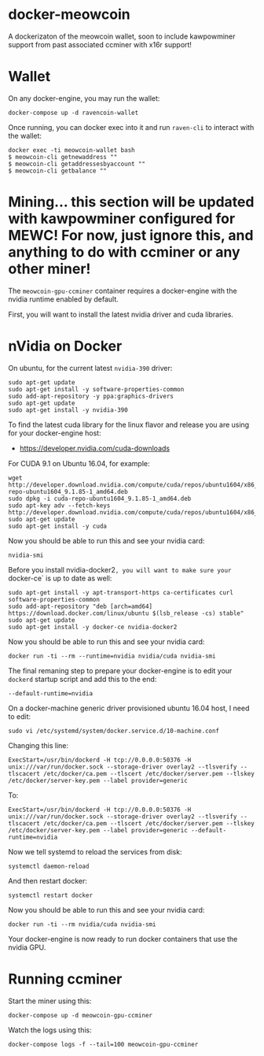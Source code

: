 # docker-meowcoin

A dockerizaton of the meowcoin wallet, soon to include kawpowminer support from past associated ccminer with x16r support!

# Wallet

On any docker-engine, you may run the wallet:

    docker-compose up -d ravencoin-wallet

Once running, you can docker exec into it and run `raven-cli` to interact with the wallet:

    docker exec -ti meowcoin-wallet bash
    $ meowcoin-cli getnewaddress ""
    $ meowcoin-cli getaddressesbyaccount ""
    $ meowcoin-cli getbalance ""

# Mining... this section will be updated with kawpowminer configured for MEWC! For now, just ignore this, and anything to do with ccminer or any other miner! 

The `meowcoin-gpu-ccminer` container requires a docker-engine with the nvidia runtime enabled by default.

First, you will want to install the latest nvidia driver and cuda libraries.

# nVidia on Docker

On ubuntu, for the current latest `nvidia-390` driver:

    sudo apt-get update
    sudo apt-get install -y software-properties-common 
    sudo add-apt-repository -y ppa:graphics-drivers
    sudo apt-get update
    sudo apt-get install -y nvidia-390

To find the latest cuda library for the linux flavor and release you are using for your docker-engine host:

- https://developer.nvidia.com/cuda-downloads

For CUDA 9.1 on Ubuntu 16.04, for example:

    wget http://developer.download.nvidia.com/compute/cuda/repos/ubuntu1604/x86_64/cuda-repo-ubuntu1604_9.1.85-1_amd64.deb
    sudo dpkg -i cuda-repo-ubuntu1604_9.1.85-1_amd64.deb
    sudo apt-key adv --fetch-keys http://developer.download.nvidia.com/compute/cuda/repos/ubuntu1604/x86_64/7fa2af80.pub
    sudo apt-get update
    sudo apt-get install -y cuda

Now you should be able to run this and see your nvidia card:

    nvidia-smi

Before you install nvidia-docker2`, you will want to make sure your `docker-ce` is up to date as well:

    sudo apt-get install -y apt-transport-https ca-certificates curl software-properties-common
    sudo add-apt-repository "deb [arch=amd64] https://download.docker.com/linux/ubuntu $(lsb_release -cs) stable"
    sudo apt-get update
    sudo apt-get install -y docker-ce nvidia-docker2

Now you should be able to run this and see your nvidia card:

    docker run -ti --rm --runtime=nvidia nvidia/cuda nvidia-smi

The final remaning step to prepare your docker-engine is to edit your `dockerd` startup script and add this to the end:

    --default-runtime=nvidia

On a docker-machine generic driver provisioned ubuntu 16.04 host, I need to edit:

    sudo vi /etc/systemd/system/docker.service.d/10-machine.conf

Changing this line:

    ExecStart=/usr/bin/dockerd -H tcp://0.0.0.0:50376 -H unix:///var/run/docker.sock --storage-driver overlay2 --tlsverify --tlscacert /etc/docker/ca.pem --tlscert /etc/docker/server.pem --tlskey /etc/docker/server-key.pem --label provider=generic

To:

    ExecStart=/usr/bin/dockerd -H tcp://0.0.0.0:50376 -H unix:///var/run/docker.sock --storage-driver overlay2 --tlsverify --tlscacert /etc/docker/ca.pem --tlscert /etc/docker/server.pem --tlskey /etc/docker/server-key.pem --label provider=generic --default-runtime=nvidia

Now we tell systemd to reload the services from disk:

    systemctl daemon-reload

And then restart docker:

    systemctl restart docker

Now you should be able to run this and see your nvidia card:

    docker run -ti --rm nvidia/cuda nvidia-smi

Your docker-engine is now ready to run docker containers that use the nvidia GPU.

# Running ccminer

Start the miner using this:

    docker-compose up -d meowcoin-gpu-ccminer

Watch the logs using this:

    docker-compose logs -f --tail=100 meowcoin-gpu-ccminer

